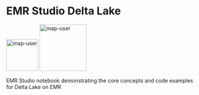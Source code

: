 # EMR Studio Delta Lake

<img width="85" alt="map-user" src="https://img.shields.io/badge/views-083-green"> <img width="125" alt="map-user" src="https://img.shields.io/badge/unique visits-038-green">

EMR Studio notebook demonstrating the core concepts and code examples for Delta Lake on EMR
